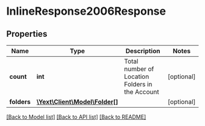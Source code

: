 # InlineResponse2006Response

## Properties
Name | Type | Description | Notes
------------ | ------------- | ------------- | -------------
**count** | **int** | Total number of Location Folders in the Account | [optional] 
**folders** | [**\Yext\Client\Model\Folder[]**](Folder.md) |  | [optional] 

[[Back to Model list]](../README.md#documentation-for-models) [[Back to API list]](../README.md#documentation-for-api-endpoints) [[Back to README]](../README.md)


